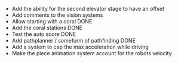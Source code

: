  * Add the ability for the second elevator stage to have an offset
 * Add comments to the vision systems
 * Allow starting with a coral  DONE
 * Add the coral stations  DONE
 * Test the auto score  DONE
 * Add pathplanner / someform of pathfinding  DONE
 * Add a system to cap the max acceleration while driving
 * Make the piece animation system account for the robots velocity